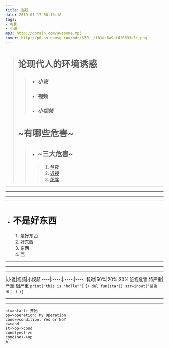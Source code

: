 ```yaml
---
title: 赵院
date: 2019-01-17 00:16:18
tags:
- 电影
- 小说
mp3: http://domain.com/awesome.mp3
cover: http://p0.so.qhmsg.com/bdr/630__/t01dc6a9afdf0693d1f.png
---
```



> # 论现代人的环境诱惑
>> - ### *小说*
>> + ### **视频**
>> * ### ***小视频***
> # ~**有哪些危害**~
>> * ## ~三大危害~
  >>> 1. [熬夜](http://p2.so.qhimgs1.com/bdr/_240_/t0117a0876221297a1e.jpg)
  >>> 2. [近视](http://p0.so.qhmsg.com/bdr/_240_/t01df3ce35ed7847615.jpg)
  >>> 3. [肥胖](http://p2.so.qhmsg.com/bdr/_240_/t011911b29f935f4f47.jpg)

***
---
****
----
* # 不是好东西
   1. 是好东西
   2. 好东西
   3. 东西
   4. 西
***
---
****
 |小说|视频|小视频
----|:----:|:----:|----:
耗时|50%|20%|30%
近视危害|特严重|严重|很严重
`print("this is "holle"")`
(```)
    del fun(star1)
        str=input('请输出：')
(```)
***
---
```flow
st=>start: 开始
op=>operation: My Operation
cond=>condition: Yes or No?
e=>end
st->op->cond
cond(yes)->e
cond(no)->op
&```
